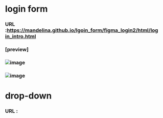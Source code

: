# login form

### URL :https://mandelina.github.io/lgoin_form/figma_login2/html/login_intro.html
### [preview]
### ![image](https://user-images.githubusercontent.com/83548784/163423968-60fa30e8-a8ff-46a9-ad2c-068636d12997.png)
### ![image](https://user-images.githubusercontent.com/83548784/163425867-b229058a-2529-43ce-a31d-41db514e9370.png)


# drop-down
### URL : 
